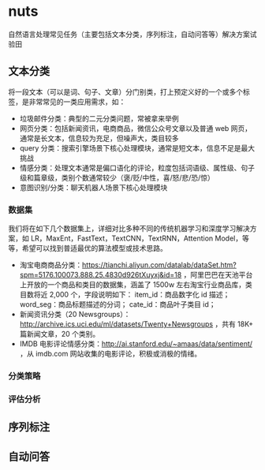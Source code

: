 # nuts
自然语言处理常见任务（主要包括文本分类，序列标注，自动问答等）解决方案试验田

## 文本分类
将一段文本（可以是词、句子、文章）分门别类，打上预定义好的一个或多个标签，是非常常见的一类应用需求，如：

* 垃圾邮件分类：典型的二元分类问题，常被拿来举例
* 网页分类：包括新闻资讯，电商商品，微信公众号文章以及普通 web 网页，通常是长文本，信息较为充足，但噪声大，类目较多
* query 分类：搜索引擎场景下核心处理模块，通常是短文本，信息不足是最大挑战
* 情感分类：处理文本通常是偏口语化的评论，粒度包括词语级、属性级、句子级和篇章级，类别个数通常较少（褒/贬/中性，喜/怒/悲/恐/惊）
* 意图识别/分类：聊天机器人场景下核心处理模块

### 数据集
我们将在如下几个数据集上，详细对比多种不同的传统机器学习和深度学习解决方案，如 LR，MaxEnt，FastText，TextCNN，TextRNN，Attention Model，等等，希望可以找到普适最优的算法模型或技术思路。

* 淘宝电商商品分类：https://tianchi.aliyun.com/datalab/dataSet.htm?spm=5176.100073.888.25.4830d926tXuyxj&id=18 ，阿里巴巴在天池平台上开放的一个商品和类目的数据集，涵盖了 1500w 左右淘宝行业商品库，类目数将近 2,000 个，字段说明如下：
    item_id：商品数字化 id 描述；
    word_seg：商品标题描述的分词；
    cate_id：商品叶子类目 id；
* 新闻资讯分类（20 Newsgroups）：http://archive.ics.uci.edu/ml/datasets/Twenty+Newsgroups ，共有 18K+ 篇新闻文章，20 个类别。
* IMDB 电影评论情感分类：http://ai.stanford.edu/~amaas/data/sentiment/ ，从 imdb.com 网站收集的电影评论，积极或消极的情绪。

### 分类策略

### 评估分析

## 序列标注

## 自动问答
